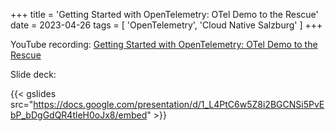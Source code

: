 +++
title = 'Getting Started with OpenTelemetry: OTel Demo to the Rescue'
date = 2023-04-26
tags = [
    'OpenTelemetry',
    'Cloud Native Salzburg'
]
+++

YouTube recording: [Getting Started with OpenTelemetry: OTel Demo to the Rescue](https://www.youtube.com/watch?v=iWpYD81ahmU)

Slide deck:

{{< gslides src="https://docs.google.com/presentation/d/1_L4PtC6w5Z8i2BGCNSi5PvEbP_bDgGdQR4tleH0oJx8/embed" >}}
